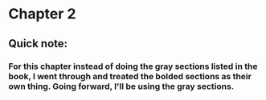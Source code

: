 # Chapter 2
## Quick note: 
### For this chapter instead of doing the gray sections listed in the book, I went through and treated the bolded sections as their own thing.  Going forward, I'll be using the gray sections.